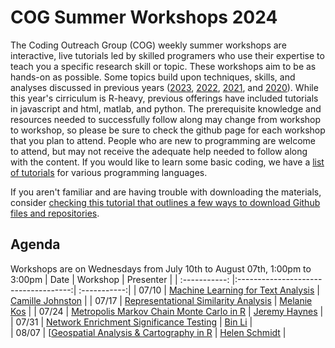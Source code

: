 # COG Summer Workshops 2024

The Coding Outreach Group (COG) weekly summer workshops are interactive, live tutorials led by skilled programers who use their expertise to teach you a specific research skill or topic. These workshops aim to be as hands-on as possible. Some topics build upon techniques, skills, and analyses discussed in previous years ([2023](https://github.com/TU-Coding-Outreach-Group/cog_summer_workshops_2023), [2022](https://github.com/TU-Coding-Outreach-Group/cog_summer_workshops_2022), [2021](https://github.com/TU-Coding-Outreach-Group/cog_summer_workshops_2021), and [2020](https://github.com/TU-Coding-Outreach-Group/cog_summer_workshops_2020)). While this year's cirriculum is R-heavy, previous offerings have included tutorials in javascript and html, matlab, and python. The prerequisite knowledge and resources needed to successfully follow along may change from workshop to workshop, so please be sure to check the github page for each workshop that you plan to attend. People who are new to programming are welcome to attend, but may not receive the adequate help needed to follow along with the content. If you would like to learn some basic coding, we have a [list of tutorials](https://github.com/TU-Coding-Outreach-Group/Tutorials/blob/master/index.md) for various programming languages.

If you aren't familiar and are having trouble with downloading the materials, consider [checking this tutorial that outlines a few ways to download Github files and repositories](https://blog.hubspot.com/website/download-from-github).

## Agenda
Workshops are on Wednesdays from July 10th to August 07th, 1:00pm to 3:00pm
| Date        | Workshop                             | Presenter  |
| :-----------: |:------------------------------------:| :-----------:|
| 07/10    | [Machine Learning for Text Analysis](https://github.com/TU-Coding-Outreach-Group/cog_summer_workshops_2024/tree/main/ml_for_text_analysis)                      | [Camille Johnston](https://twitter.com/MattMattoni) |
| 07/17    | [Representational Similarity Analysis](https://github.com/TU-Coding-Outreach-Group/cog_summer_workshops_2024/tree/main/rsa_in_r)                       | [Melanie Kos](https://hschmidt12.github.io/) |
| 07/24    | [Metropolis Markov Chain Monte Carlo in R](https://github.com/TU-Coding-Outreach-Group/cog_summer_workshops_2024/tree/main/metro_mcmc_in_r)      | [Jeremy Haynes](https://www.researchgate.net/scientific-contributions/Steven-A-Martinez-2159311354) |
| 07/31    | [Network Enrichment Significance Testing](https://github.com/TU-Coding-Outreach-Group/cog_summer_workshops_2024/tree/main/nest_in_r) | [Bin Li](https://twitter.com/ebsmed?lang=en) |                          
| 08/07    | [[Geospatial Analysis & Cartography in R](https://github.com/TU-Coding-Outreach-Group/cog_summer_workshops_2024/tree/main/geo_analysis_in_r) | [Helen Schmidt](https://kjobson-neuro.github.io/) |

